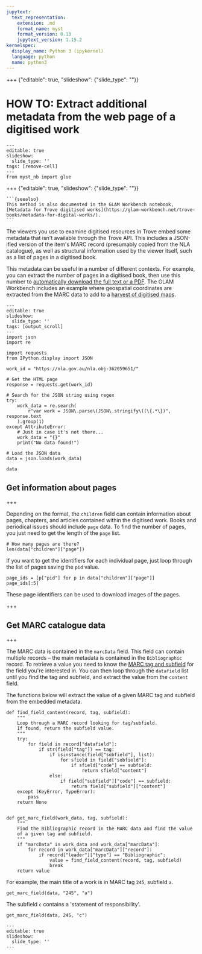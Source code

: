 ```yaml
---
jupytext:
  text_representation:
    extension: .md
    format_name: myst
    format_version: 0.13
    jupytext_version: 1.15.2
kernelspec:
  display_name: Python 3 (ipykernel)
  language: python
  name: python3
---
```


+++ {"editable": true, "slideshow": {"slide_type": ""}}

# HOW TO: Extract additional metadata from the web page of a digitised work

```{code-cell} ipython3
---
editable: true
slideshow:
  slide_type: ''
tags: [remove-cell]
---
from myst_nb import glue
```

+++ {"editable": true, "slideshow": {"slide_type": ""}}

````{margin}
```{seealso}
This method is also documented in the GLAM Workbench notebook, [Metadata for Trove digitised works](https://glam-workbench.net/trove-books/metadata-for-digital-works/).
```
````

The viewers you use to examine digitised resources in Trove embed some metadata that isn't available through the Trove API. This includes a JSON-ified version of the item's MARC record (presumably copied from the NLA catalogue), as well as structural information used by the viewer itself, such as a list of pages in a digitised book.

This metadata can be useful in a number of different contexts. For example, you can extract the number of pages in a digitised book, then use this number to [automatically download the full text or a PDF](/how-to/digitised/download-items-text-images.md). The GLAM Workbench includes an example where geospatial coordinates are extracted from the MARC data to add to a [harvest of digitised maps](https://glam-workbench.net/trove-maps/exploring-digitised-maps/).

```{code-cell} ipython3
---
editable: true
slideshow:
  slide_type: ''
tags: [output_scroll]
---
import json
import re

import requests
from IPython.display import JSON

work_id = "https://nla.gov.au/nla.obj-362059651/"

# Get the HTML page
response = requests.get(work_id)

# Search for the JSON string using regex
try:
    work_data = re.search(
        r"var work = JSON\.parse\(JSON\.stringify\((\{.*\})", response.text
    ).group(1)
except AttributeError:
    # Just in case it's not there...
    work_data = "{}"
    print("No data found!")

# Load the JSON data
data = json.loads(work_data)

data
```

## Get information about pages

+++

Depending on the format, the `children` field can contain information about pages, chapters, and articles contained within the digitised work. Books and periodical issues should include `page` data. To find the number of pages, you just need to get the length of the `page` list.

```{code-cell} ipython3
# How many pages are there?
len(data["children"]["page"])
```

If you want to get the identifiers for each individual page, just loop through the list of pages saving the `pid` value.

```{code-cell} ipython3
page_ids = [p["pid"] for p in data["children"]["page"]]
page_ids[:5]
```

These page identifiers can be used to download images of the pages.

+++

## Get MARC catalogue data

+++

The MARC data is contained in the `marcData` field. This field can contain multiple records – the main metadata is contained in the `Bibliographic` record. To retrieve a value you need to know the [MARC tag and subfield](https://www.loc.gov/marc/bibliographic/) for the field you're interested in. You can then loop through the `datafield` list until you find the tag and subfield, and extract the value from the `content` field.

The functions below will extract the value of a given MARC tag and subfield from the embedded metadata.

```{code-cell} ipython3
def find_field_content(record, tag, subfield):
    """
    Loop through a MARC record looking for tag/subfield.
    If found, return the subfield value.
    """
    try:
        for field in record["datafield"]:
            if str(field["tag"]) == tag:
                if isinstance(field["subfield"], list):
                    for sfield in field["subfield"]:
                        if sfield["code"] == subfield:
                            return sfield["content"]
                else:
                    if field["subfield"]["code"] == subfield:
                        return field["subfield"]["content"]
    except (KeyError, TypeError):
        pass
    return None


def get_marc_field(work_data, tag, subfield):
    """
    Find the Bibliographic record in the MARC data and find the value
    of a given tag and subfield.
    """
    if "marcData" in work_data and work_data["marcData"]:
        for record in work_data["marcData"]["record"]:
            if record["leader"]["type"] == "Bibliographic":
                value = find_field_content(record, tag, subfield)
                break
    return value
```

For example, the main title of a work is in MARC tag `245`, subfield `a`.

```{code-cell} ipython3
get_marc_field(data, "245", "a")
```

The subfield `c` contains a 'statement of responsibility'.

```{code-cell} ipython3
get_marc_field(data, 245, "c")
```

```{code-cell} ipython3
---
editable: true
slideshow:
  slide_type: ''
---

```
